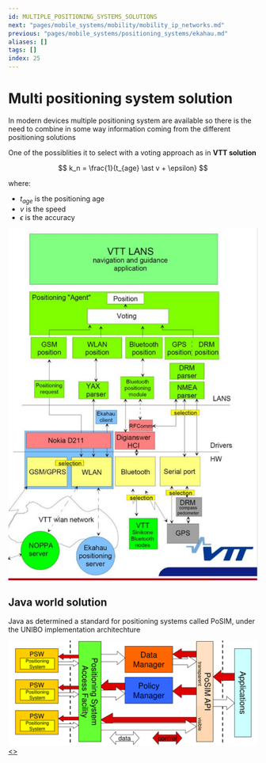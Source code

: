 ```yaml
---
id: MULTIPLE_POSITIONING_SYSTEMS_SOLUTIONS
next: "pages/mobile_systems/mobility/mobility_ip_networks.md"
previous: "pages/mobile_systems/positioning_systems/ekahau.md"
aliases: []
tags: []
index: 25
---
```


# Multi positioning system solution

In modern devices multiple positioning system are available so there is the need to combine in some way information coming from the different positioning solutions

One of the possiblities it to select with a voting approach as in **VTT solution**

$$
k_n = \frac{1}{t_{age} \ast v + \epsilon}
$$

where:
- $t_{age}$ is the positioning age
- $v$ is the speed
- $\epsilon$ is the accuracy

![](assets/mobile_systems/Pasted%20image%2020240609161400.png)

## Java world solution

Java as determined a standard for positioning systems called PoSIM, under the UNIBO implementation architechture

![](assets/mobile_systems/Pasted%20image%2020240609161539.png)
[<](pages/mobile_systems/positioning_systems/ekahau.md)[>](pages/mobile_systems/mobility/mobility_ip_networks.md)
